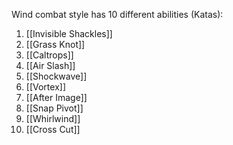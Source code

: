 Wind combat style has 10 different abilities (Katas):

 1. [[Invisible Shackles]]
 2. [[Grass Knot]]
 3. [[Caltrops]]
 4. [[Air Slash]]
 5. [[Shockwave]]
 6. [[Vortex]]
 7. [[After Image]]
 8. [[Snap Pivot]]
 9. [[Whirlwind]]
 10. [[Cross Cut]]


